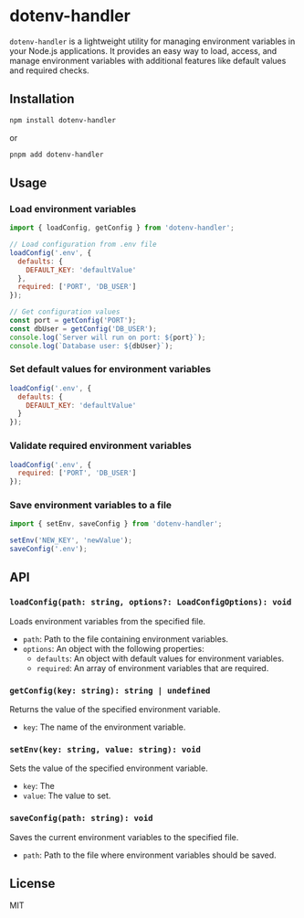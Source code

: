 # dotenv-handler

`dotenv-handler` is a lightweight utility for managing environment variables in your Node.js applications. It provides an easy way to load, access, and manage environment variables with additional features like default values and required checks.

## Installation

```sh
npm install dotenv-handler
```

or

```sh
pnpm add dotenv-handler
```

## Usage

### Load environment variables

```js
import { loadConfig, getConfig } from 'dotenv-handler';

// Load configuration from .env file
loadConfig('.env', {
  defaults: {
    DEFAULT_KEY: 'defaultValue'
  },
  required: ['PORT', 'DB_USER']
});

// Get configuration values
const port = getConfig('PORT');
const dbUser = getConfig('DB_USER');
console.log(`Server will run on port: ${port}`);
console.log(`Database user: ${dbUser}`);
```

### Set default values for environment variables

```js
loadConfig('.env', {
  defaults: {
    DEFAULT_KEY: 'defaultValue'
  }
});
```

### Validate required environment variables

```js
loadConfig('.env', {
  required: ['PORT', 'DB_USER']
});
```

### Save environment variables to a file

```js
import { setEnv, saveConfig } from 'dotenv-handler';

setEnv('NEW_KEY', 'newValue');
saveConfig('.env');
```

## API

### `loadConfig(path: string, options?: LoadConfigOptions): void`

Loads environment variables from the specified file.

- `path`: Path to the file containing environment variables.
- `options`: An object with the following properties:
  - `defaults`: An object with default values for environment variables.
  - `required`: An array of environment variables that are required.

### `getConfig(key: string): string | undefined`

Returns the value of the specified environment variable.

- `key`: The name of the environment variable.

### `setEnv(key: string, value: string): void`

Sets the value of the specified environment variable.

- `key`: The
- `value`: The value to set.

### `saveConfig(path: string): void`

Saves the current environment variables to the specified file.

- `path`: Path to the file where environment variables should be saved.

## License

MIT